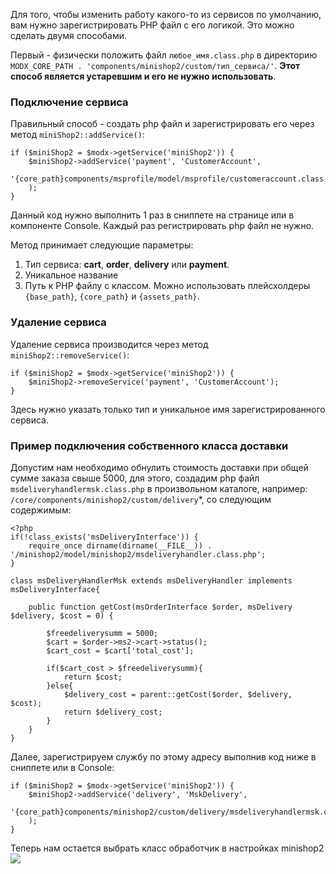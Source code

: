 Для того, чтобы изменить работу какого-то из сервисов по умолчанию, вам нужно зарегистрировать PHP файл с его логикой.
Это можно сделать двумя способами.

Первый - физически положить файл `любое_имя.class.php` в директорию `MODX_CORE_PATH . 'components/minishop2/custom/тип_сервиса/'`.
**Этот способ является устаревшим и его не нужно использовать**.

### Подключение сервиса
Правильный способ - создать php файл и зарегистрировать его через метод `miniShop2::addService()`:
```
if ($miniShop2 = $modx->getService('miniShop2')) {
    $miniShop2->addService('payment', 'CustomerAccount',
        '{core_path}components/msprofile/model/msprofile/customeraccount.class.php'
    );
}
```

Данный код нужно выполнить 1 раз в сниппете на странице или в компоненте Console. Каждый раз регистрировать php файл не нужно.

Метод принимает следующие параметры:
1. Тип сервиса: **cart**, **order**, **delivery** или **payment**.
2. Уникальное название
3. Путь к PHP файлу с классом. Можно использовать плейсхолдеры `{base_path}`, `{core_path}` и `{assets_path}`.

### Удаление сервиса

Удаление сервиса производится через метод `miniShop2::removeService()`:
```
if ($miniShop2 = $modx->getService('miniShop2')) {
    $miniShop2->removeService('payment', 'CustomerAccount');
}
```
Здесь нужно указать только тип и уникальное имя зарегистрированного сервиса.

### Пример подключения собственного класса доставки

Допустим нам необходимо обнулить стоимость доставки при общей сумме заказа свыше 5000, для этого, создадим php файл `msdeliveryhandlermsk.class.php` в произвольном каталоге, например: `/core/components/minishop2/custom/delivery`*, со следующим содержимым:

```
<?php
if(!class_exists('msDeliveryInterface')) {
	require_once dirname(dirname(__FILE__)) . '/minishop2/model/minishop2/msdeliveryhandler.class.php';
}

class msDeliveryHandlerMsk extends msDeliveryHandler implements msDeliveryInterface{

    public function getCost(msOrderInterface $order, msDelivery $delivery, $cost = 0) {
        
        $freedeliverysumm = 5000;
        $cart = $order->ms2->cart->status();
        $cart_cost = $cart['total_cost'];

    	if($cart_cost > $freedeliverysumm){
    	    return $cost;
    	}else{
    	    $delivery_cost = parent::getCost($order, $delivery, $cost);
    	    return $delivery_cost;
    	}
    }
} 
```

Далее, зарегистрируем службу по этому адресу выполнив код ниже в сниппете или в Console:
```
if ($miniShop2 = $modx->getService('miniShop2')) {
    $miniShop2->addService('delivery', 'MskDelivery',
        '{core_path}components/minishop2/custom/delivery/msdeliveryhandlermsk.class.php'
    );
}
```

Теперь нам остается выбрать класс обработчик в настройках minishop2
[![](https://file.modx.pro/files/5/a/d/5ad467e41a21922d0ab6bbf7e41e1627s.jpg)](https://file.modx.pro/files/5/a/d/5ad467e41a21922d0ab6bbf7e41e1627.png)

